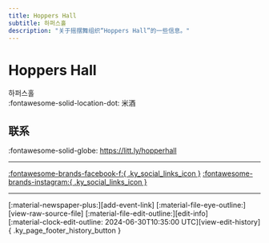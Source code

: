```yaml
---
title: Hoppers Hall
subtitle: 하퍼스홀
description: "关于摇摆舞组织“Hoppers Hall”的一些信息。"
---
```


# Hoppers Hall

하퍼스홀  
:fontawesome-solid-location-dot: 米酒  


## 联系

:fontawesome-solid-globe: <https://litt.ly/hopperhall>  

---

 [:fontawesome-brands-facebook-f:{ .ky_social_links_icon }](https://www.facebook.com/하퍼스홀) [:fontawesome-brands-instagram:{ .ky_social_links_icon }](https://instagram.com/hoppershall)

---

<div class="ky_page_footer" markdown>
<div class="ky_page_footer_trailing" markdown="span">
[:material-newspaper-plus:][add-event-link]
[:material-file-eye-outline:][view-raw-source-file]
[:material-file-edit-outline:][edit-info]
</div>
<div class="ky_page_footer_leading" markdown="span">
[:material-clock-edit-outline: 2024-06-30T10:35:00 UTC][view-edit-history]{ .ky_page_footer_history_button }
</div>
</div>

[add-event-link]: https://github.com/swingdance/events/issues/new?assignees=&labels=add+event&projects=&template=02-add_entity.yml&title=%5Bko_KR%5D%20Add%20Event%3A%20%3CName%3E&region=ko_KR&province=Cheongju&city=Cheongju&org_id=hoppers-hall "添加活动"
[view-raw-source-file]: https://github.com/swingdance/orgs/blob/main/ko_KR/hoppers-hall.json "查看原始源文件"
[edit-info]: https://github.com/swingdance/orgs/issues/new?assignees=&labels=update+org&projects=&template=03-update_entity.yml&title=%5Bko_KR%5D%20Update%20Org%3A%20Hoppers%20Hall&region=ko_KR&id=hoppers-hall&name=Hoppers%20Hall "编辑信息"

[view-edit-history]: https://github.com/swingdance/orgs/commits/main/ko_KR/hoppers-hall.json "查看编辑历史"
